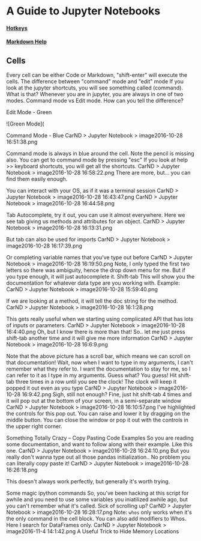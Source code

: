 # A Guide to Jupyter Notebooks
#### [Hotkeys](https://www.cheatography.com/weidadeyue/cheat-sheets/jupyter-notebook/)
#### [Markdown Help](https://athena.brynmawr.edu/jupyter/hub/dblank/public/Jupyter%20Notebook%20Users%20Manual.ipynb)

## Cells
Every cell can be either Code or Markdown, "shift-enter" will execute the cells.
The difference between "command" mode and "edit" mode
If you look at the jupyter shortcuts, you will see something called (command).  What is that?  Whenever you are in jupyter, you are always in one of two modes.  Command mode vs Edit mode.  How can you tell the difference?

Edit Mode - Green

![Green Mode](

Command Mode - Blue
CarND > Jupyter Notebook > image2016-10-28 16:51:38.png

Command mode is always in blue around the cell.  Note the pencil is missing also.  You can get to command mode by pressing "esc"
If you look at help >> keyboard shortcuts, you will get all the shortcuts.
CarND > Jupyter Notebook > image2016-10-28 16:58:22.png
There are more, but... you can find them easily enough.

You can interact with your OS, as if it was a terminal session
CarND > Jupyter Notebook > image2016-10-28 16:43:47.png
CarND > Jupyter Notebook > image2016-10-28 16:44:58.png

Tab
Autocomplete, try it out, you can use it almost everywhere.
Here we see tab giving us methods and attributes for an object.
CarND > Jupyter Notebook > image2016-10-28 16:13:31.png

But tab can also be used for imports
CarND > Jupyter Notebook > image2016-10-28 16:17:39.png

Or completing variable names that you've type out before
CarND > Jupyter Notebook > image2016-10-28 16:19:50.png
Note, I only typed the first two letters so there was ambiguity, hence the drop down menu for me.  But if you type enough, it will just autocomplete it.
Shift-tab
This will show you the documentation for whatever data type are you working with.  Example:
CarND > Jupyter Notebook > image2016-10-28 15:59:40.png

If we are looking at a method, it will tell the doc string for the method.
CarND > Jupyter Notebook > image2016-10-28 16:1:28.png

This gets really useful when we starting using complicated API that has lots of inputs or parameters.
CarND > Jupyter Notebook > image2016-10-28 16:4:40.png
Oh, but I know there is more than that!  So.. let me just press shift-tab another time and it will give me more information
CarND > Jupyter Notebook > image2016-10-28 16:6:9.png

Note that the above picture has a scroll bar, which means we can scroll on that documentation!
Wait, now when I want to type in my arguments, I can't remember what they refer to.  I want the documentation to stay for me, so I can refer to it as I type in my arguments. Guess what? You guess!
Hit shift-tab three times in a row until you see the clock!  The clock will keep it popped it out even as you type
CarND > Jupyter Notebook > image2016-10-28 16:9:42.png
Sigh, still not enough?  Fine, just hit shift-tab 4 times and it will pop out at the bottom of your screen, in a semi-separate window
CarND > Jupyter Notebook > image2016-10-28 16:10:57.png
I've highlighted the controls for this pop out.  You can raise and lower it by dragging on the middle button.  You can close the window or pop it out with the controls in the upper right corner.

Something Totally Crazy – Copy Pasting Code Examples
So you are reading some documentation, and want to follow along with their example. Like this one.
CarND > Jupyter Notebook > image2016-10-28 16:24:10.png
But you really don't wanna type out all those pandas initialization.. No problem you can literally copy paste it!
CarND > Jupyter Notebook > image2016-10-28 16:26:18.png

This doesn't always work perfectly, but generally it's worth trying.

Some magic ipython commands
So, you've been hacking at this script for awhile and you need to use some variables you iniatilized awhile ago, but you can't remember what it's called.  Sick of scrolling up?
CarND > Jupyter Notebook > image2016-10-28 16:28:17.png
Note:  `whos` only works when it's the only command in the cell block.
You can also add modifiers to Whos.  Here I search for DataFrames only.
CarND > Jupyter Notebook > image2016-11-4 14:1:42.png
A Useful Trick to Hide Memory Locations
